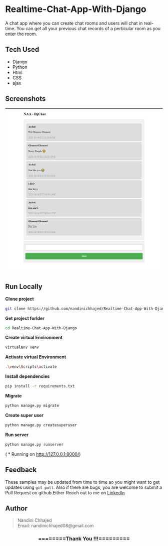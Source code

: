 # Realtime-Chat-App-With-Django
A chat app where you can create chat rooms and users will chat in real-time. You can get all your previous chat records of a perticular room as you enter the room.

## Tech Used

- Django
- Python
- Html
- CSS
- ajax

## Screenshots

![App Screenshot](https://github.com/nandinichhajed/Realtime-Chat-App-With-Django/blob/main/ChatApp/templates/static/Lilo.png)

## Run Locally

**Clone project**

```bash
git clone https://github.com/nandinichhajed/Realtime-Chat-App-With-Django.git
```

**Get project forlder**

```bash
cd Realtime-Chat-App-With-Django
```

**Create virtual Environment**

```bash
virtualenv venv
```

**Activate virtual Environment**

```bash
.\venv\Scripts\activate
```

**Install dependencies**

```bash
pip install -r requirements.txt
```

**Migrate**

```bash
python manage.py migrate
```

 **Create super user**

```bash
python manage.py createsuperuser
```

**Run server**

```bash
python manage.py runserver
```
( * Running on http://127.0.0.1:8000/)

## Feedback

These samples may be updated from time to time so you might want to get updates
using `git pull`.  Also if there are bugs, you are welcome to submit
a Pull Request on github.Either
Reach out to me on [LinkedIn](https://linkedin.com/in/nandinichhajed)

<h2>Author</h2>
<blockquote>
  Nandini Chhajed<br>
  Email: nandinichhajed08@gmail.com
</blockquote>

<div align="center">
    <h3>========Thank You !!!=========</h3>
</div>
